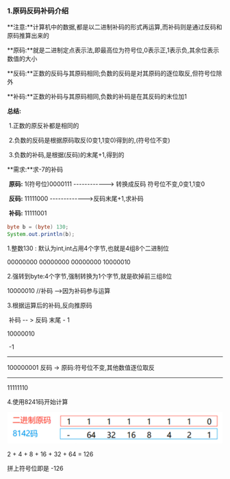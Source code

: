 ### 1.原码反码补码介绍

​		**注意:**计算机中的数据,都是以二进制补码的形式再运算,而补码则是通过反码和原码推算出来的

**原码:**就是二进制定点表示法,即最高位为符号位,0表示正,1表示负,其余位表示数值的大小

**反码:**正数的反码与其原码相同;负数的反码是对其原码的逐位取反,但符号位除外

**补码:**正数的补码与其原码相同,负数的补码是在其反码的末位加1

**总结:**

​	1.正数的原反补都是相同的

​    2.负数的反码是根据原码取反(0变1,1变0)得到的,(符号位不变)

​    3.负数的补码,是根据(反码)的末尾+1,得到的

**需求:**求-7的补码

​	**原码:**  1(符号位)0000111	------------>	转换成反码  符号位不变,0变1,1变0 

​	**反码:** 11111000				------------->反码末尾+1,求补码

​	**补码:** 11111001



```java
byte b = (byte) 130;
System.out.println(b);
```

1.整数130 : 默认为int,int占用4个字节,也就是4组8个二进制位

00000000 00000000 00000000 10000010

2.强转到byte:4个字节,强制转换为1个字节,就是砍掉前三组8位

10000010	//补码 -->因为补码参与运算

3.根据运算后的补码,反向推原码

​	补码 -- > 反码 末尾 - 1

   10000010

​				   -1

______________________________________________________

 100000001		反码 -> 原码:符号位不变,其他数值逐位取反

__________________________________________________________

 11111110

4.使用8241码开始计算

![61-1](img/61-1.png)

2 + 4 + 8 + 16 + 32 + 64 = 126

拼上符号位即是 -126







